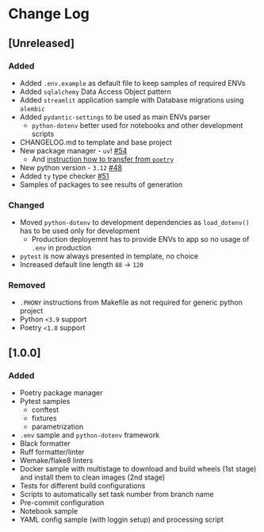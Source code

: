 # Change Log

## [Unreleased]

### Added

- Added `.env.example` as default file to keep samples of required ENVs
- Added `sqlalchemy` Data Access Object pattern
- Added `streamlit` application sample with Database migrations using `alembic`
- Added `pydantic-settings` to be used as main ENVs parser
    - `python-dotenv` better used for notebooks and other development scripts
- CHANGELOG.md to template and base project
- New package manager - `uv`! [#54](https://github.com/KaiL4eK/pyproject-cookiecutter/issues/54)
    - And [instruction how to transfer from `poetry`](https://github.com/KaiL4eK/pyproject-cookiecutter/wiki/Transfer-Poetry-2-uv)
- New python version - `3.12` [#48](https://github.com/KaiL4eK/pyproject-cookiecutter/issues/48)
- Added `ty` type checker [#51](https://github.com/KaiL4eK/pyproject-cookiecutter/issues/51)
- Samples of packages to see results of generation

### Changed

- Moved `python-dotenv` to development dependencies as `load_dotenv()` has to be used only for development
    - Production deployemnt has to provide ENVs to app so no usage of `.env` in production
- `pytest` is now always presented in template, no choice
- Increased default line length `88` -> `120`

### Removed

- `.PHONY` instructions from Makefile as not required for generic python project
- Python `<3.9` support
- Poetry `<1.8` support

## [1.0.0]

### Added

- Poetry package manager
- Pytest samples
    - conftest
    - fixtures
    - parametrization
- `.env` sample and `python-dotenv` framework
- Black formatter
- Ruff formatter/linter
- Wemake/flake8 linters
- Docker sample with multistage to download and build wheels (1st stage) and install them to clean images (2nd stage)
- Tests for different build configurations
- Scripts to automatically set task number from branch name
- Pre-commit configuration
- Notebook sample
- YAML config sample (with loggin setup) and processing script
